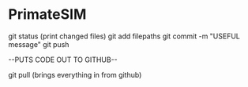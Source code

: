 # PrimateSIM

git status (print changed files)
git add filepaths
git commit -m "USEFUL message"
git push            

--PUTS CODE OUT TO GITHUB--

git pull (brings everything in from github)
